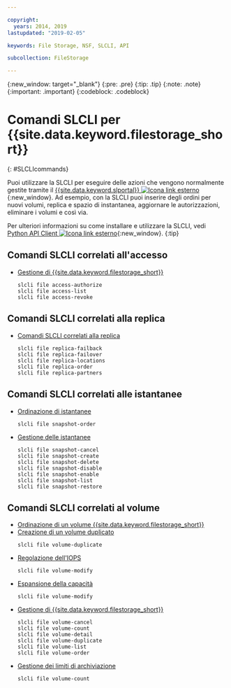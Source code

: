 ```yaml
---

copyright:
  years: 2014, 2019
lastupdated: "2019-02-05"

keywords: File Storage, NSF, SLCLI, API

subcollection: FileStorage

---
```

{:new_window: target="_blank"}
{:pre: .pre}
{:tip: .tip}
{:note: .note}
{:important: .important}
{:codeblock: .codeblock}

# Comandi SLCLI per {{site.data.keyword.filestorage_short}}
{: #SLCLIcommands}

Puoi utilizzare la SLCLI per eseguire delle azioni che vengono normalmente gestite tramite il [{{site.data.keyword.slportal}} ![Icona link esterno](../../icons/launch-glyph.svg "Icona link esterno")](https://control.softlayer.com/){:new_window}. Ad esempio, con la SLCLI puoi inserire degli ordini per nuovi volumi, replica e spazio di instantanea, aggiornare le autorizzazioni, eliminare i volumi e così via.

Per ulteriori informazioni su come installare e utilizzare la SLCLI, vedi [Python API Client ![Icona link esterno](../../icons/launch-glyph.svg "Icona link esterno")](https://softlayer-python.readthedocs.io/en/latest/cli/){:new_window}.
{:tip}

## Comandi SLCLI correlati all'accesso 
* [Gestione di {{site.data.keyword.filestorage_short}}](/docs/infrastructure/FileStorage?topic=FileStorage-managingstorage)  
  ```
  slcli file access-authorize
  slcli file access-list
  slcli file access-revoke
  ```

## Comandi SLCLI correlati alla replica 

* [Comandi SLCLI correlati alla replica ](/docs/infrastructure/FileStorage?topic=FileStorage-replication#clicommands)
  ```
  slcli file replica-failback
  slcli file replica-failover
  slcli file replica-locations
  slcli file replica-order
  slcli file replica-partners
  ```

## Comandi SLCLI correlati alle istantanee 

* [Ordinazione di istantanee](/docs/infrastructure/FileStorage?topic=FileStorage-ordering-snapshots)
  ```
  slcli file snapshot-order
  ```

* [Gestione delle istantanee](/docs/infrastructure/FileStorage?topic=FileStorage-managingSnapshots)
  ```
  slcli file snapshot-cancel
  slcli file snapshot-create
  slcli file snapshot-delete
  slcli file snapshot-disable
  slcli file snapshot-enable
  slcli file snapshot-list
  slcli file snapshot-restore
  ```

## Comandi SLCLI correlati al volume 

* [Ordinazione di un volume {{site.data.keyword.filestorage_short}} ](/docs/infrastructure/FileStorage?topic=FileStorage-orderingSLCLI)
* [Creazione di un volume duplicato](/docs/infrastructure/FileStorage?topic=FileStorage-duplicatevolume)
  ```
  slcli file volume-duplicate
  ```
* [Regolazione dell'IOPS](/docs/infrastructure/FileStorage?topic=FileStorage-adjustingIOPS#adjustingsteps)
  ```
  slcli file volume-modify
  ```
* [Espansione della capacità](/docs/infrastructure/FileStorage?topic=FileStorage-expandCapacity#resizingsteps)
  ```
  slcli file volume-modify
  ```
* [Gestione di {{site.data.keyword.filestorage_short}}](/docs/infrastructure/FileStorage?topic=FileStorage-managingstorage)
  ```
  slcli file volume-cancel
  slcli file volume-count
  slcli file volume-detail
  slcli file volume-duplicate
  slcli file volume-list
  slcli file volume-order
  ```
* [Gestione dei limiti di archiviazione](/docs/infrastructure/FileStorage?topic=FileStorage-managinglimits)
  ```
  slcli file volume-count
  ```
